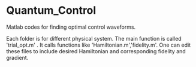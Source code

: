 # Quantum_Control
Matlab codes for finding optimal control waveforms.

Each folder is for different physical system. The main function is called 'trial_opt.m' . It calls functions like 'Hamiltonian.m','fidelity.m'. One can edit these files to include desired Hamiltonian and corresponding fidelity and gradient.
